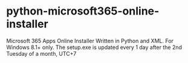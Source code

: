# python-microsoft365-online-installer
Microsoft 365 Apps Online Installer Written in Python and XML. 
For Windows 8.1+ only. 
The setup.exe is updated every 1 day after the 2nd Tuesday of a month, UTC+7
